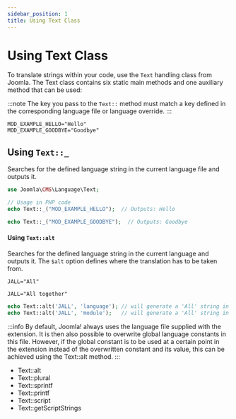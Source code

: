 ```yaml
---
sidebar_position: 1
title: Using Text Class
---
```


Using Text Class
================

To translate strings within your code, use the `Text` handling class from Joomla.
The Text class contains six static main methods and one auxiliary method that can be used:

:::note
The key you pass to the ``Text::`` method must match a key defined in the corresponding language file or language
override.
:::

```ìni
MOD_EXAMPLE_HELLO="Hello"
MOD_EXAMPLE_GOODBYE="Goodbye"
```

## Using `Text::_`

Searches for the defined language string in the current language file and outputs it.

```php
use Joomla\CMS\Language\Text;

// Usage in PHP code
echo Text::_("MOD_EXAMPLE_HELLO");  // Outputs: Hello

echo Text::_("MOD_EXAMPLE_GOODBYE");  // Outputs: Goodbye
```

#### Using `Text::alt`

Searches for the defined language string in the current language and outputs it. The `$alt` option defines where
the translation has to be taken from.

```ìni title="Global"
JALL="All"
```

```ìni title="Module Language File"
JALL="All together"
```

```php
echo Text::alt('JALL', 'language'); // will generate a 'All' string in English but a "Toutes" string in French
echo Text::alt('JALL', 'module');   // will generate a 'All' string in English but a "Tous" string in French
```

:::info
By default, Joomla! always uses the language file supplied with the extension. It is then also possible to overwrite
global language constants in this file. However, if the global constant is to be used at a certain point in the
extension instead of the overwritten constant and its value, this can be achieved using the Text::alt method.
:::


- Text::alt
- Text::plural
- Text::sprintf
- Text::printf
- Text::script
- Text::getScriptStrings

